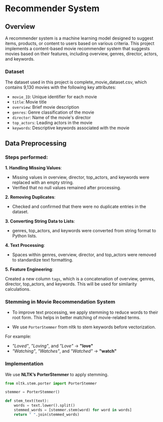 # Recommender System

## Overview

A recommender system is a machine learning model designed to suggest items, products, or content to users based on various criteria. This project implements a content-based movie recommender system that suggests movies based on their features, including overview, genres, director, actors, and keywords.

### Dataset

The dataset used in this project is complete_movie_dataset.csv, which contains 9,130 movies with the following key attributes:

- `movie_ID`: Unique identifier for each movie
- `title`: Movie title
- `overview`: Brief movie description
- `genres`: Genre classification of the movie
- `director`: Name of the movie's director
- `top_actors`: Leading actors in the movie
- `keywords`: Descriptive keywords associated with the movie

## Data Preprocessing

### Steps performed:

**1. Handling Missing Values**:

- Missing values in overview, director, top_actors, and keywords were replaced with an empty string.
- Verified that no null values remained after processing.

**2. Removing Duplicates**:

- Checked and confirmed that there were no duplicate entries in the dataset.

**3. Converting String Data to Lists**:

- genres, top_actors, and keywords were converted from string format to Python lists.

**4. Text Processing**:

- Spaces within genres, overview, director, and top_actors were removed to standardize text formatting.

**5. Feature Engineering**:

Created a new column `tags`, which is a concatenation of overview, genres, director, top_actors, and keywords. This will be used for similarity calculations.

### Stemming in Movie Recommendation System

- To improve text processing, we apply stemming to reduce words to their root form. This helps in better matching of movie-related terms.

- We use `PorterStemmer` from nltk to stem keywords before vectorization.

For example:  
- *"Loved"*, *"Loving"*, and *"Love"* → **"love"**  
- *"Watching"*, *"Watches"*, and *"Watched"* → **"watch"**  

### **Implementation**  
We use **NLTK’s PorterStemmer** to apply stemming.  

```python
from nltk.stem.porter import PorterStemmer

stemmer = PorterStemmer()

def stem_text(text):
    words = text.lower().split()
    stemmed_words = [stemmer.stem(word) for word in words]
    return " ".join(stemmed_words)















